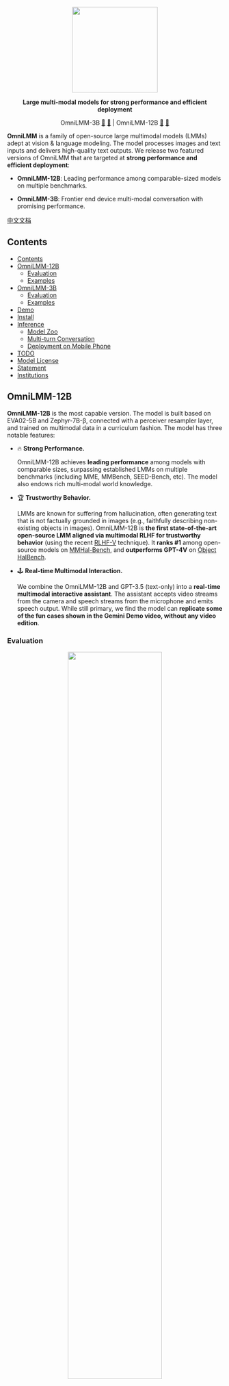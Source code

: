 <div align="center">

<!-- <!-- <h1 style="color: #33A6B8; font-family: Helvetica"> OmniLMM </h1> -->

<img src="./assets/title-2.png" width="200em" ></img> 

**Large multi-modal models for strong performance and efficient deployment**
<p align="center">
  OmniLMM-3B  <a href="https://huggingface.co/openbmb/MiniCPM-V/">🤗</a> <a href="http://120.92.209.146:80/">🤖</a> |
  OmniLMM-12B <a href="https://huggingface.co/openbmb/OmniLMM-12B/">🤗</a> <a href="http://120.92.209.146:8081">🤖</a>
</p>

</div>


**OmniLMM** is a family of open-source large multimodal models (LMMs) adept at vision & language modeling. The model processes images and text inputs and delivers high-quality text outputs. We release two featured versions of OmniLMM that are targeted at **strong performance and efficient deployment**:

- **OmniLMM-12B**: Leading performance among comparable-sized models on multiple benchmarks.

- **OmniLMM-3B**: Frontier end device multi-modal conversation with promising performance.


[中文文档](./README_zh.md)

## Contents
- [Contents](#contents)
- [OmniLMM-12B](#omnilmm-12b)
  - [Evaluation](#evaluation)
  - [Examples](#examples)
- [OmniLMM-3B](#omnilmm-3b)
  - [Evaluation](#evaluation-1)
  - [Examples](#examples-1)
- [Demo](#demo)
- [Install](#install)
- [Inference](#inference)
  - [Model Zoo](#model-zoo)
  - [Multi-turn Conversation](#multi-turn-conversation)
  - [Deployment on Mobile Phone](#deployment-on-mobile-phone)
- [TODO](#todo)
- [Model License](#model-license)
- [Statement](#statement)
- [Institutions](#institutions)

## OmniLMM-12B
**OmniLMM-12B** is the most capable version. The model is built based on EVA02-5B and Zephyr-7B-β, connected with a perceiver resampler layer, and trained on multimodal data in a curriculum fashion. The model has three notable features:

- 🔥 **Strong Performance.** 

  OmniLMM-12B achieves **leading performance** among models with comparable sizes, surpassing established LMMs on multiple benchmarks (including MME, MMBench, SEED-Bench, etc). The model also endows rich multi-modal world knowledge.

- 🏆 **Trustworthy Behavior.** 

  LMMs are known for suffering from hallucination, often generating text that is not factually grounded in images (e.g., faithfully describing non-existing objects in images). OmniLMM-12B is **the first state-of-the-art open-source LMM aligned via multimodal RLHF for trustworthy behavior** (using the recent [RLHF-V](https://rlhf-v.github.io/) technique). It **ranks #1** among open-source models on [MMHal-Bench](https://huggingface.co/datasets/Shengcao1006/MMHal-Bench), and **outperforms GPT-4V** on [Object HalBench](https://arxiv.org/abs/2312.00849).

- 🕹 **Real-time Multimodal Interaction.** 

  We combine the OmniLMM-12B and GPT-3.5 (text-only) into a **real-time multimodal interactive assistant**. The assistant accepts video streams from the camera and speech streams from the microphone and emits speech output. While still primary, we find the model can **replicate some of the fun cases shown in the Gemini Demo video, without any video edition**.


### Evaluation
<div align="center">
    <img src=assets/eval_radar.png width=66% />
</div>
<details>
<summary>Click to view results on MME, MMBench, MMMU, MMBench, MMHal-Bench, Object HalBench, SeedBench, LLaVA Bench W, MathVista. </summary>

<table>
<thead>
  <tr>
    <th align="left">Model</th>
    <th>Size</th>
    <th>MME</th>
    <th nowrap="nowrap">MMB dev (en)</th>
    <th nowrap="nowrap" >MMMU val</th>
    <th nowrap="nowrap" >MMHal-Bench</th>
    <th nowrap="nowrap" >Object HalBench</th>
    <th nowrap="nowrap" >SeedBench-I</th>
    <th>MathVista</th>
    <th nowrap="nowrap" >LLaVA Bench W</th>
  </tr>
</thead>
<tbody align="center">
  <tr>
    <td align="left">GPT-4V†</td>
    <td>-</td>
    <td>1409</td>
    <td>75.1 </td>
    <td>56.8</td>
    <td>3.53 / 70.8</td>
    <td>86.4 / 92.7</td>
    <td>71.6 </td>
    <td>47.8 </td>
    <td>93.1 </td>
  </tr>
  <tr>
    <td nowrap="nowrap" align="left">Qwen-VL-Plus†</td>
    <td>-</td>
    <td>1681</td>
    <td>66.2 </td>
    <td>45.2</td>
    <td>- </td>
    <td>- </td>
    <td>65.7 </td>
    <td>36.0 </td>
    <td>73.7 </td>
  </tr>
  <tr>
    <td align="left">Yi-VL 6B</td>
    <td align="right">6.7B </td>
    <td>- </td>
    <td>68.2 </td>
    <td>39.1 </td>
    <td>- </td>
    <td>- </td>
    <td>66.1 </td>
    <td>28.0 </td>
    <td>39.9 </td>
  </tr>
  <tr>
    <td nowrap="nowrap" align="left" >Qwen-VL-Chat</td>
    <td align="right">9.6B</td>
    <td>1488</td>
    <td>60.6 </td>
    <td>35.9</td>
    <td>2.93 / 59.4</td>
    <td>56.2 / 80.0</td>
    <td>64.8 </td>
    <td>33.8 </td>
    <td>67.7 </td>
  </tr>
  <tr>
    <td align="left" >CogVLM</td>
    <td align="right">17.4B</td>
    <td>1438</td>
    <td>63.7 </td>
    <td>32.1 </td>
    <td>2.68 / 52.1 </td>
    <td>73.6 / 87.4 </td>
    <td>68.8 </td>
    <td>34.7 </td>
    <td>73.9 </td>
  </tr>
  <tr>
    <td align="left" >LLaVA 1.5</td>
    <td align="right">13.6B </td>
    <td>1531 </td>
    <td>68.2 </td>
    <td>36.4 </td>
    <td>2.71 / 51.0 </td>
    <td>53.7 / 77.4 </td>
    <td>68.1 </td>
    <td>26.4 </td>
    <td>64.6 </td>
  </tr>
  <tr>
    <td nowrap="nowrap" align="left" ><b>OmniLMM-12B</b></td>
    <td align="right">11.6B </td>
    <td>1637 </td>
    <td>71.6 </td>
    <td>40.7 </td>
    <td>3.45 / 68.8 </td>
    <td>90.3 / 95.5 </td>
    <td>71.1 </td>
    <td>34.9 </td>
    <td>72.0 </td>
  </tr>
</tbody>
</table>
<small>†: Proprietary models</small>
</details>

### Examples

<table align="center" >
  <p align="center" > 
    <img src="assets/omnilmm-12b-examples_2.png" />
  </p>
</table>


We combine the OmniLMM-12B and GPT-3.5 (text-only) into a **real-time multimodal interactive assistant**. Video frames are described in text using OmniLMM-12B, and ChatGPT 3.5 (text-only) is employed to generate response according to the descriptions and user prompts. The demo video is a raw recording without edition. 

<div align="center" >
  <video controls src="https://github.com/OpenBMB/OmniLMM/assets/157115220/c1fd3562-1ab1-4534-8139-79e9137b5398" type="video/mp4" width=80%/>
</div>

## OmniLMM-3B
**OmniLMM-3B** (i.e., MiniCPM-V) is an efficient version with promising performance for deployment. The model is built based on SigLip-400M and [MiniCPM-2.4B](https://github.com/OpenBMB/MiniCPM/), connected by a perceiver resampler. Notable features of OmniLMM-3B include:

- ⚡️ **High Efficiency.** 

  OmniLMM-3B can be **efficiently deployed on most GPU cards and personal computers**, and **even on end devices such as mobile phones**. In terms of visual encoding, we compress the image representations into 64 tokens via a perceiver resampler, which is significantly fewer than other LMMs based on MLP architecture (typically > 512 tokens). This allows OmniLMM-3B to operate with **much less memory cost and higher speed during inference**.

- 🔥 **Promising Performance.** 

  OmniLMM-3B achieves **state-of-the-art performance** on multiple benchmarks (including MMMU, MME, and MMbech, etc) among models with comparable sizes, surpassing existing LMMs built on Phi-2. It even **achieves comparable or better performance than the 9.6B Qwen-VL-Chat**.

- 🙌 **Bilingual Support.** 

  OmniLMM-3B is **the first edge-deployable LMM supporting bilingual multimodal interaction in English and Chinese**. This is achieved by generalizing multimodal capabilities across languages, a technique from the ICLR 2024 spotlight [paper](https://arxiv.org/abs/2308.12038).

### Evaluation

<div align="center">

<table style="margin: 0px auto;">
<thead>
  <tr>
    <th align="left">Model</th>
    <th>Size</th>
    <th>MME</th>
    <th nowrap="nowrap" >MMB dev (en)</th>
    <th nowrap="nowrap" >MMB dev (zh)</th>
    <th nowrap="nowrap" >MMMU val</th>
    <th nowrap="nowrap" >CMMMU val</th>
  </tr>
</thead>
<tbody align="center">
  <tr>
    <td align="left">LLaVA-Phi</td>
    <td align="right">3B</td>
    <td>1335</td>
    <td>59.8</td>
    <td>- </td>
    <td>- </td>
    <td>- </td>
  </tr>
  <tr>
    <td nowrap="nowrap" align="left">MobileVLM</td>
    <td align="right">3B</td>
    <td>1289</td>
    <td>59.6</td>
    <td>- </td>
    <td>- </td>
    <td>- </td>
  </tr>
  <tr>
    <td nowrap="nowrap" align="left" >Imp-v1</td>
    <td align="right">3B</td>
    <td>1434</td>
    <td>66.5</td>
    <td>- </td>
    <td>- </td>
    <td>- </td>
  </tr>
  <tr>
    <td align="left" >Qwen-VL-Chat</td>
    <td align="right" >9.6B</td>
    <td>1487</td>
    <td>60.6 </td>
    <td>56.7 </td>
    <td>35.9 </td>
    <td>30.7 </td>
  </tr>
  <tr>
    <td nowrap="nowrap" align="left" >CogVLM</td>
    <td align="right">17.4B </td>
    <td>1438 </td>
    <td>63.7 </td>
    <td>53.8 </td>
    <td>32.1 </td>
    <td>- </td>
  </tr>
  <tr>
    <td nowrap="nowrap" align="left" ><b>OmniLMM-3B</b></td>
    <td align="right">3B </td>
    <td>1452 </td>
    <td>67.3 </td>
    <td>61.9 </td>
    <td>34.7 </td>
    <td>32.1 </td>
  </tr>
</tbody>
</table>

</div>

### Examples

We deploy OmniLLM-3B on end devices. The demo video is the raw screen recording on a OnePlus 9R without edition.

<table align="center" >
  <p align="center" > 
    <img src="assets/Snake_cn_Mushroom_en.gif" width=36%/>
  </p>
</table>

## Demo
Click here to try out the Demo of [OmniLMM-12B](http://120.92.209.146:8081) and [OmniLMM-3B](http://120.92.209.146:80).

## Install

1. Clone this repository and navigate to the source folder

```bash
git clone https://github.com/OpenBMB/OmniLMM.git
cd OmniLMM
```

2. Create conda environment

```Shell
conda create -n OmniLMM python=3.10 -y
conda activate OmniLMM
```

3. Install dependencies

```shell
pip install -r requirements.txt
```

## Inference

### Model Zoo
| Model                | Description       | Download Link |
|:----------------------|:-------------------|:---------------:|
| OmniLMM-12B | The most capable version with strong performance.   |  [🤗](https://huggingface.co/openbmb/OmniLMM-12B) &nbsp;&nbsp; [<img src="./assets/modelscope_logo.png" width="20px"></img>](https://modelscope.cn/models/OpenBMB/OmniLMM-12B/files) |
| OmniLMM-3B  | The efficient version for end device deployment.    |  [🤗](https://huggingface.co/openbmb/MiniCPM-V) &nbsp;&nbsp; [<img src="./assets/modelscope_logo.png" width="20px"></img>](https://modelscope.cn/models/OpenBMB/MiniCPM-V/files) |


### Multi-turn Conversation
Please refer to the following codes to run `OmniLMM`.

<div align="center">
<img src="assets/worldmap_ck.jpg" width="500px">
</div>


```python
from chat import OmniLMMChat, img2base64

chat_model = OmniLMMChat('openbmb/OmniLMM-12B') # or 'openbmb/MiniCPM-V'

im_64 = img2base64('./assets/worldmap_ck.jpg')

# First round chat 
msgs = [{"role": "user", "content": "What is interesting about this image?"}]

inputs = {"image": im_64, "question": json.dumps(msgs)}
answer = chat_model.process(inputs)
print(answer)

# Second round chat 
# pass history context of multi-turn conversation
msgs.append({"role": "assistant", "content": answer})
msgs.append({"role": "user", "content": "Where is China in the image"})

inputs = {"image": im_64, "question": json.dumps(msgs)}
answer = chat_model.process(inputs)
print(answer)
```

We can obtain the following results:
```
"The interesting aspect of this image is the shape of the chicken nuggets on the pan. The nuggets are shaped like the continents of the world, which is an unusual and creative way to present the food. It adds a fun and playful element to the meal, making it more visually appealing and engaging."

"In the image, China is located on the right side of the pan. It is one of the nuggets shaped like the continents of the world, and its placement on the right side of the pan is consistent with its geographical location in the real world"
```
### Deployment on Mobile Phone
Currently OmniLMM-3B (i.e., MiniCPM-V) can be deployed on mobile phones with Android and Harmony operating systems. 🚀 Try it out [here](https://github.com/OpenBMB/mlc-MiniCPM).

## TODO

- [ ] Fine-tuning support
- [ ] Local Web-UI deployment
- [ ] Code release for real-time interactive assistant

## Model License

The code in this repo is released according to [Apache-2.0](https://github.com/OpenBMB/MiniCPM/blob/main/LICENSE)

The usage of OmniLMMs' parameters is subject to "[General Model License Agreement - Source Notes - Publicity Restrictions - Commercial License](https://github.com/OpenBMB/General-Model-License/blob/main/通用模型许可协议-来源说明-宣传限制-商业授权.md)"

The parameters are fully open to acedemic research

Please contact cpm@modelbest.cn to obtain a written authorization for commercial uses. Free commercial use is also allowed after registration.

## Statement

As LMMs, OmniLMMs generate contents by learning a large mount of multimodal corpora, but it cannot comprehend, express personal opinions or make value judgement. Anything generated by OmniLMMs does not represent the views and positions of the model developers

We will not be liable for any problems arising from the use of OmniLMM open source models, including but not limited to data security issues, risk of public opinion, or any risks and problems arising from the misdirection, misuse, dissemination or misuse of the model.


## Institutions

This project is developed by the following institutions:

- <img src="assets/thunlp.png" width="28px"> [THUNLP](https://nlp.csai.tsinghua.edu.cn/)
- <img src="assets/modelbest.png" width="28px"> [ModelBest](https://modelbest.cn/)
- <img src="assets/zhihu.webp" width="28px"> [Zhihu](https://www.zhihu.com/ )

